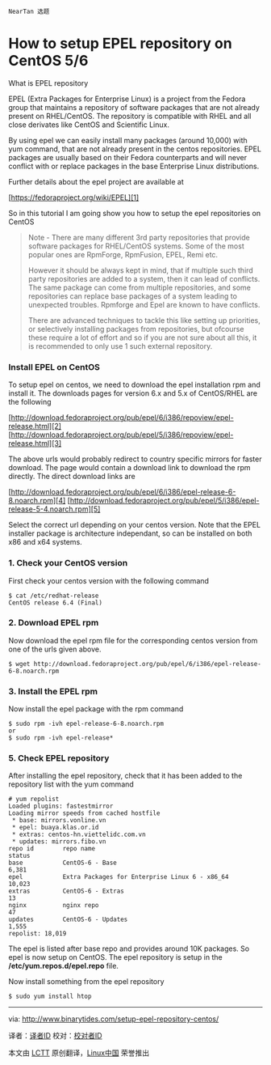     NearTan 选题
How to setup EPEL repository on CentOS 5/6
================================================================================
What is EPEL repository

EPEL (Extra Packages for Enterprise Linux) is a project from the Fedora group that maintains a repository of software packages that are not already present on RHEL/CentOS. The repository is compatible with RHEL and all close derivates like CentOS and Scientific Linux.

By using epel we can easily install many packages (around 10,000) with yum command, that are not already present in the centos repositories. EPEL packages are usually based on their Fedora counterparts and will never conflict with or replace packages in the base Enterprise Linux distributions.

Further details about the epel project are available at

[https://fedoraproject.org/wiki/EPEL][1]

So in this tutorial I am going show you how to setup the epel repositories on CentOS

> Note - There are many different 3rd party repositories that provide software packages for RHEL/CentOS systems. Some of the most popular ones are RpmForge, RpmFusion, EPEL, Remi etc.
> 
> However it should be always kept in mind, that if multiple such third party repositories are added to a system, then it can lead of conflicts. The same package can come from multiple repositories, and some repositories can replace base packages of a system leading to unexpected troubles. Rpmforge and Epel are known to have conflicts.
> 
> There are advanced techniques to tackle this like setting up priorities, or selectively installing packages from repositories, but ofcourse these require a lot of effort and so if you are not sure about all this, it is recommended to only use 1 such external repository.

### Install EPEL on CentOS ###

To setup epel on centos, we need to download the epel installation rpm and install it.
The downloads pages for version 6.x and 5.x of CentOS/RHEL are the following

[http://download.fedoraproject.org/pub/epel/6/i386/repoview/epel-release.html][2]
[http://download.fedoraproject.org/pub/epel/5/i386/repoview/epel-release.html][3]

The above urls would probably redirect to country specific mirrors for faster download. The page would contain a download link to download the rpm directly. The direct download links are

[http://download.fedoraproject.org/pub/epel/6/i386/epel-release-6-8.noarch.rpm][4]
[http://download.fedoraproject.org/pub/epel/5/i386/epel-release-5-4.noarch.rpm][5]

Select the correct url depending on your centos version.
Note that the EPEL installer package is architecture independant, so can be installed on both x86 and x64 systems.

### 1. Check your CentOS version ###

First check your centos version with the following command

    $ cat /etc/redhat-release 
    CentOS release 6.4 (Final)

### 2. Download EPEL rpm ###

Now download the epel rpm file for the corresponding centos version from one of the urls given above.

    $ wget http://download.fedoraproject.org/pub/epel/6/i386/epel-release-6-8.noarch.rpm

### 3. Install the EPEL rpm ###

Now install the epel package with the rpm command

    $ sudo rpm -ivh epel-release-6-8.noarch.rpm
    or
    $ sudo rpm -ivh epel-release*

### 5. Check EPEL repository ###

After installing the epel repository, check that it has been added to the repository list with the yum command

    # yum repolist
    Loaded plugins: fastestmirror
    Loading mirror speeds from cached hostfile
     * base: mirrors.vonline.vn
     * epel: buaya.klas.or.id
     * extras: centos-hn.viettelidc.com.vn
     * updates: mirrors.fibo.vn
    repo id        repo name                                              status
    base           CentOS-6 - Base                                         6,381
    epel           Extra Packages for Enterprise Linux 6 - x86_64         10,023
    extras         CentOS-6 - Extras                                          13
    nginx          nginx repo                                                 47
    updates        CentOS-6 - Updates                                      1,555
    repolist: 18,019

The epel is listed after base repo and provides around 10K packages. So epel is now setup on CentOS.
The epel repository is setup in the **/etc/yum.repos.d/epel.repo** file.

Now install something from the epel repository

    $ sudo yum install htop

--------------------------------------------------------------------------------

via: http://www.binarytides.com/setup-epel-repository-centos/

译者：[译者ID](https://github.com/译者ID) 校对：[校对者ID](https://github.com/校对者ID)

本文由 [LCTT](https://github.com/LCTT/TranslateProject) 原创翻译，[Linux中国](http://linux.cn/) 荣誉推出

[1]:https://fedoraproject.org/wiki/EPEL
[2]:http://download.fedoraproject.org/pub/epel/6/i386/repoview/epel-release.html
[3]:http://download.fedoraproject.org/pub/epel/5/i386/repoview/epel-release.html
[4]:http://download.fedoraproject.org/pub/epel/6/i386/epel-release-6-8.noarch.rpm